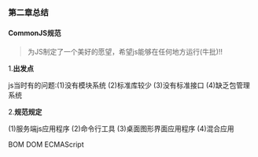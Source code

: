 ###  第二章总结

#### CommonJS规范
>为JS制定了一个美好的愿望，希望js能够在任何地方运行(牛批)!!

1.**出发点**

js当时有的问题:(1)没有模块系统
(2)标准库较少
(3)没有标准接口
(4)缺乏包管理系统


2.**规范规定**

(1)服务端js应用程序
(2)命令行工具
(3)桌面图形界面应用程序
(4)混合应用

BOM DOM ECMAScript
